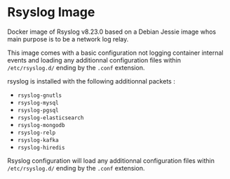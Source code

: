 # Rsyslog Image

Docker image of Rsyslog v8.23.0 based on a Debian Jessie image whos main purpose is to be a network log relay.

This image comes with a basic configuration not logging container internal events and loading any additionnal configuration files within `/etc/rsyslog.d/` ending by the `.conf` extension.

rsyslog is installed with the following additionnal packets :

- `rsyslog-gnutls`
- `rsyslog-mysql`
- `rsyslog-pgsql`
- `rsyslog-elasticsearch`
- `rsyslog-mongodb`
- `rsyslog-relp`
- `rsyslog-kafka`
- `rsyslog-hiredis`

Rsyslog configuration will load any additionnal configuration files within `/etc/rsyslog.d/` ending by the `.conf` extension.